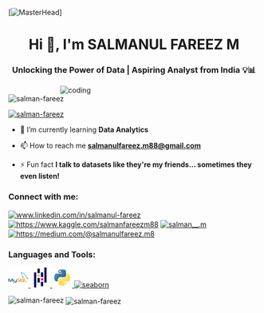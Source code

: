 [![MasterHead](https://t3.ftcdn.net/jpg/07/11/26/60/360_F_711266053_vk4mgNhKyUXqFgxEuQ8xOQkKQ03fg7Vj.jpg)]
<h1 align="center">Hi 👋, I'm SALMANUL FAREEZ M</h1>
<h3 align="center">Unlocking the Power of Data | Aspiring Analyst from India 💡📊 </h3>
<img align="right" alt="coding" width="400" src="https://media.licdn.com/dms/image/C4D12AQEeKAn9dPLbhw/article-cover_image-shrink_600_2000/0/1616667695311?e=2147483647&v=beta&t=KTbbDeJ4Wwf6KFCPZ0Q1Et1jbaD7d81SHbTx-NVs3QA">


<p align="left"> <img src="https://komarev.com/ghpvc/?username=salman-fareez&label=Profile%20views&color=0e75b6&style=flat" alt="salman-fareez" /> </p>

<p align="left"> <a href="https://github.com/ryo-ma/github-profile-trophy"><img src="https://github-profile-trophy.vercel.app/?username=salman-fareez" alt="salman-fareez" /></a> </p>

- 🌱 I’m currently learning **Data Analytics**

- 📫 How to reach me **salmanulfareez.m88@gmail.com**

- ⚡ Fun fact **I talk to datasets like they're my friends... sometimes they even listen!**

<h3 align="left">Connect with me:</h3>
<p align="left">
<a href="https://linkedin.com/in/www.linkedin.com/in/salmanul-fareez" target="blank"><img align="center" src="https://raw.githubusercontent.com/rahuldkjain/github-profile-readme-generator/master/src/images/icons/Social/linked-in-alt.svg" alt="www.linkedin.com/in/salmanul-fareez" height="30" width="40" /></a>
<a href="https://kaggle.com/https://www.kaggle.com/salmanfareezm88" target="blank"><img align="center" src="https://raw.githubusercontent.com/rahuldkjain/github-profile-readme-generator/master/src/images/icons/Social/kaggle.svg" alt="https://www.kaggle.com/salmanfareezm88" height="30" width="40" /></a>
<a href="https://instagram.com/salman__.m" target="blank"><img align="center" src="https://raw.githubusercontent.com/rahuldkjain/github-profile-readme-generator/master/src/images/icons/Social/instagram.svg" alt="salman__.m" height="30" width="40" /></a>
<a href="https://medium.com/https://medium.com/@salmanulfareez.m8" target="blank"><img align="center" src="https://raw.githubusercontent.com/rahuldkjain/github-profile-readme-generator/master/src/images/icons/Social/medium.svg" alt="https://medium.com/@salmanulfareez.m8" height="30" width="40" /></a>
</p>

<h3 align="left">Languages and Tools:</h3>
<p align="left"> <a href="https://www.mysql.com/" target="_blank" rel="noreferrer"> <img src="https://raw.githubusercontent.com/devicons/devicon/master/icons/mysql/mysql-original-wordmark.svg" alt="mysql" width="40" height="40"/> </a> <a href="https://pandas.pydata.org/" target="_blank" rel="noreferrer"> <img src="https://raw.githubusercontent.com/devicons/devicon/2ae2a900d2f041da66e950e4d48052658d850630/icons/pandas/pandas-original.svg" alt="pandas" width="40" height="40"/> </a> <a href="https://www.python.org" target="_blank" rel="noreferrer"> <img src="https://raw.githubusercontent.com/devicons/devicon/master/icons/python/python-original.svg" alt="python" width="40" height="40"/> </a> <a href="https://seaborn.pydata.org/" target="_blank" rel="noreferrer"> <img src="https://seaborn.pydata.org/_images/logo-mark-lightbg.svg" alt="seaborn" width="40" height="40"/> </a> </p>

<p><img align="left" src="https://github-readme-stats.vercel.app/api/top-langs?username=salman-fareez&show_icons=true&locale=en&layout=compact" alt="salman-fareez" /></p>

<p>&nbsp;<img align="center" src="https://github-readme-stats.vercel.app/api?username=salman-fareez&show_icons=true&locale=en" alt="salman-fareez" /></p>
